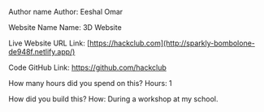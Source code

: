 Author name
Author: Eeshal Omar

Website Name
Name: 3D Website

Live Website URL
Link: [https://hackclub.com](http://sparkly-bombolone-de948f.netlify.app/)

Code
GitHub Link: https://github.com/hackclub

How many hours did you spend on this?
Hours: 1

How did you build this?
How: During a workshop at my school.
